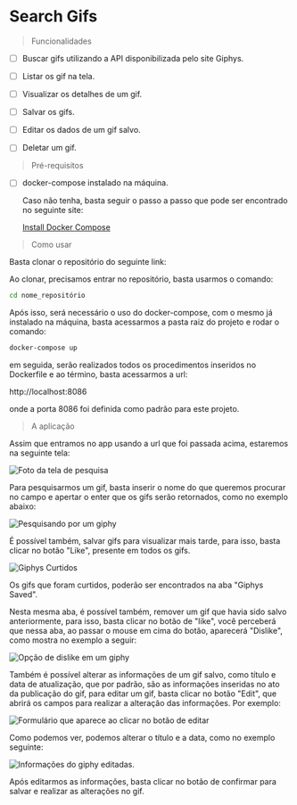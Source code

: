 # Search Gifs

> Funcionalidades

- [ ]  Buscar gifs utilizando a API disponibilizada pelo site Giphys.
- [ ]  Listar os gif na tela.
- [ ]  Visualizar os detalhes de um gif.

- [ ]  Salvar os gifs.
- [ ]  Editar os dados de um gif salvo.
- [ ]  Deletar um gif.

> Pré-requisitos

- [ ]  docker-compose instalado na máquina.

    Caso não tenha, basta seguir o passo a passo que pode ser encontrado no seguinte site:

    [Install Docker Compose](https://docs.docker.com/compose/install/)

> Como usar

Basta clonar o repositório do seguinte link:

[](https://github.com/felipebarreto148/appgiphys.git)

Ao clonar, precisamos entrar no repositório, basta usarmos o comando:

```bash
cd nome_repositório
```

Após isso, será necessário o uso do docker-compose, com o mesmo já instalado na máquina, basta acessarmos a pasta raiz do projeto e rodar o comando:

```bash
docker-compose up
```

em seguida, serão realizados todos os procedimentos inseridos no Dockerfile e ao término, basta acessarmos a url: 

http://localhost:8086

onde a porta 8086 foi definida como padrão para este projeto.

> A aplicação

Assim que entramos no app usando a url que foi passada acima, estaremos na seguinte tela:

![Foto da tela de pesquisa](https://github.com/felipebarreto148/appgiphys/blob/master/pictures/tela_inicio.PNG)

Para pesquisarmos um gif, basta inserir o nome do que queremos procurar no campo e apertar o enter que os gifs serão retornados, como no exemplo abaixo:

![Pesquisando por um giphy](https://github.com/felipebarreto148/appgiphys/blob/master/pictures/pesquisa.PNG)

É possível também, salvar gifs para visualizar mais tarde, para isso, basta clicar no botão "Like", presente em todos os gifs.

![Giphys Curtidos](https://github.com/felipebarreto148/appgiphys/blob/master/pictures/Curtidos.PNG)

Os gifs que foram curtidos, poderão ser encontrados na aba "Giphys Saved".

Nesta mesma aba, é possível também, remover um gif que havia sido salvo anteriormente, para isso, basta clicar no botão de "like", você perceberá que nessa aba, ao passar o mouse em cima do botão, aparecerá "Dislike", como mostra no exemplo a seguir:

![Opção de dislike em um giphy](https://github.com/felipebarreto148/appgiphys/blob/master/pictures/dislike.PNG)

Também é possível alterar as informações de um gif salvo, como título e data de atualização, que por padrão, são as informações inseridas no ato da publicação do gif, para editar um gif, basta clicar no botão "Edit", que abrirá os campos para realizar a alteração das informações. Por exemplo:

![Formulário que aparece ao clicar no botão de editar](https://github.com/felipebarreto148/appgiphys/blob/master/pictures/Alterar_informacoes.PNG)

Como podemos ver, podemos alterar o título e a data, como no exemplo seguinte: 

![Informações do giphy editadas.](https://github.com/felipebarreto148/appgiphys/blob/master/pictures/Alterado.PNG)

Após editarmos as informações, basta clicar no botão  de confirmar para salvar e realizar as alterações no gif.
